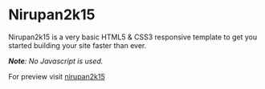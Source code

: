 <h1>Nirupan2k15</h1>
<p>Nirupan2k15 is a very basic HTML5 & CSS3 responsive template to get you started building your site faster than ever.</p>
<p><em><strong>Note</strong>: No Javascript is used.</em></p>
<p>For preview visit <a href="http://mohit00fbd.github.io/nirupan2k15/">nirupan2k15</a></p>

